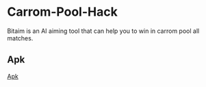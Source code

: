 # Carrom-Pool-Hack
Bitaim is an AI aiming tool that can help you to win in carrom pool all matches.
## Apk
[Apk](https://bitaim.co)
